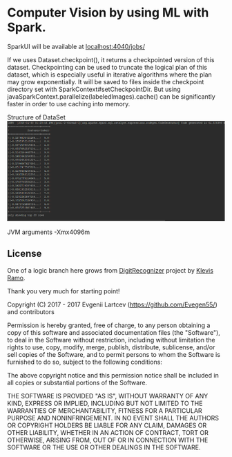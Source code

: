 # Computer Vision by using ML with Spark.

SparkUI will be available at [localhost:4040/jobs/](http://localhost:4040/jobs/)

If we uses Dataset.checkpoint(), it returns a checkpointed version of this dataset. 
Checkpointing can be used to truncate the logical plan of this dataset, which is especially useful 
in iterative algorithms where the plan may grow exponentially. 
It will be saved to files inside the checkpoint directory set with SparkContext#setCheckpointDir.
But using javaSparkContext.parallelize(labeledImages).cache() can be significantly faster in order to use 
caching into memory.

Structure of DataSet
![**Structure of DataSet**](https://raw.githubusercontent.com/Evegen55/car_number_recognizer/master/src/test/resources/for_readme/dataset_structure.PNG)

JVM arguments -Xmx4096m

## License

One of a logic branch here grows from [DigitRecognizer](https://github.com/klevis/DigitRecognizer) project by [Klevis Ramo](https://github.com/klevis).

Thank you very much for starting point!

Copyright (C) 2017 - 2017 Evgenii Lartcev (https://github.com/Evegen55/) and contributors

Permission is hereby granted, free of charge, to any person obtaining a copy of this software and associated documentation files (the "Software"), to deal in the Software without restriction, including without limitation the rights to use, copy, modify, merge, publish, distribute, sublicense, and/or sell copies of the Software, and to permit persons to whom the Software is furnished to do so, subject to the following conditions:

The above copyright notice and this permission notice shall be included in all copies or substantial portions of the Software.

THE SOFTWARE IS PROVIDED "AS IS", WITHOUT WARRANTY OF ANY KIND, EXPRESS OR IMPLIED, INCLUDING BUT NOT LIMITED TO THE WARRANTIES OF MERCHANTABILITY, FITNESS FOR A PARTICULAR PURPOSE AND NONINFRINGEMENT. IN NO EVENT SHALL THE AUTHORS OR COPYRIGHT HOLDERS BE LIABLE FOR ANY CLAIM, DAMAGES OR OTHER LIABILITY, WHETHER IN AN ACTION OF CONTRACT, TORT OR OTHERWISE, ARISING FROM, OUT OF OR IN CONNECTION WITH THE SOFTWARE OR THE USE OR OTHER DEALINGS IN THE SOFTWARE.